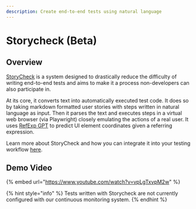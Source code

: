 ```yaml
---
description: Create end-to-end tests using natural language
---
```


# Storycheck (Beta)

## Overview

[StoryCheck](https://github.com/GuardianUI/storycheck#storycheck) is a system designed to drastically reduce the difficulty of writing end-to-end tests and aims to make it a process non-developers can also participate in.&#x20;

At its core, it converts text into automatically executed test code. It does so by taking markdown formatted user stories with steps written in natural language as input. Then it parses the text and executes steps in a virtual web browser (via Playwright) closely emulating the actions of a real user. It uses [RefExp GPT](https://huggingface.co/spaces/GuardianUI/ui-refexp-click) to predict UI element coordinates given a referring expression.

Learn more about StoryCheck and how you can integrate it into your testing workflow [here](https://github.com/GuardianUI/storycheck).

## Demo Video

{% embed url="https://www.youtube.com/watch?v=vpLgTxvpM2w" %}

{% hint style="info" %}
Tests written with Storycheck are not currently configured with our continuous monitoring system.
{% endhint %}
